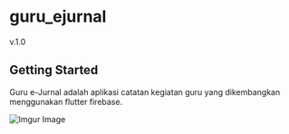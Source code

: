 # guru_ejurnal

v.1.0

## Getting Started

Guru e-Jurnal adalah aplikasi catatan kegiatan guru yang dikembangkan menggunakan flutter firebase.

![Imgur Image](https://prnt.sc/RC7hOz6wu3sI)
